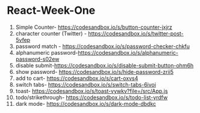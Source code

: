 # React-Week-One

1) Simple Counter- https://codesandbox.io/s/button-counter-jxjrz
2) character counter (Twitter) - https://codesandbox.io/s/twitter-post-5vfep
3) password match - https://codesandbox.io/s/password-checker-chkfu
4) alphanumeric password-https://codesandbox.io/s/alphanumeric-password-s02ew
5) disable submit-https://codesandbox.io/s/disable-submit-button-ohm6h
6) show password- https://codesandbox.io/s/hide-password-zrii5
7) add to cart- https://codesandbox.io/s/cart-oxvs4
8) switch tabs- https://codesandbox.io/s/switch-tabs-6ivoi
9) toast- https://codesandbox.io/s/toast-vywkv?file=/src/App.js
10) todo/strikethrough- https://codesandbox.io/s/todo-list-yrdfw
11) dark mode- https://codesandbox.io/s/dark-mode-dbdkc
